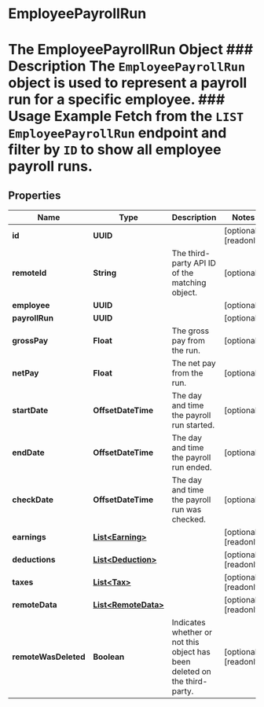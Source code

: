 

# EmployeePayrollRun

# The EmployeePayrollRun Object ### Description The `EmployeePayrollRun` object is used to represent a payroll run for a specific employee.  ### Usage Example Fetch from the `LIST EmployeePayrollRun` endpoint and filter by `ID` to show all employee payroll runs.

## Properties

Name | Type | Description | Notes
------------ | ------------- | ------------- | -------------
**id** | **UUID** |  |  [optional] [readonly]
**remoteId** | **String** | The third-party API ID of the matching object. |  [optional]
**employee** | **UUID** |  |  [optional]
**payrollRun** | **UUID** |  |  [optional]
**grossPay** | **Float** | The gross pay from the run. |  [optional]
**netPay** | **Float** | The net pay from the run. |  [optional]
**startDate** | **OffsetDateTime** | The day and time the payroll run started. |  [optional]
**endDate** | **OffsetDateTime** | The day and time the payroll run ended. |  [optional]
**checkDate** | **OffsetDateTime** | The day and time the payroll run was checked. |  [optional]
**earnings** | [**List&lt;Earning&gt;**](Earning.md) |  |  [optional] [readonly]
**deductions** | [**List&lt;Deduction&gt;**](Deduction.md) |  |  [optional] [readonly]
**taxes** | [**List&lt;Tax&gt;**](Tax.md) |  |  [optional] [readonly]
**remoteData** | [**List&lt;RemoteData&gt;**](RemoteData.md) |  |  [optional] [readonly]
**remoteWasDeleted** | **Boolean** | Indicates whether or not this object has been deleted on the third-party. |  [optional] [readonly]



